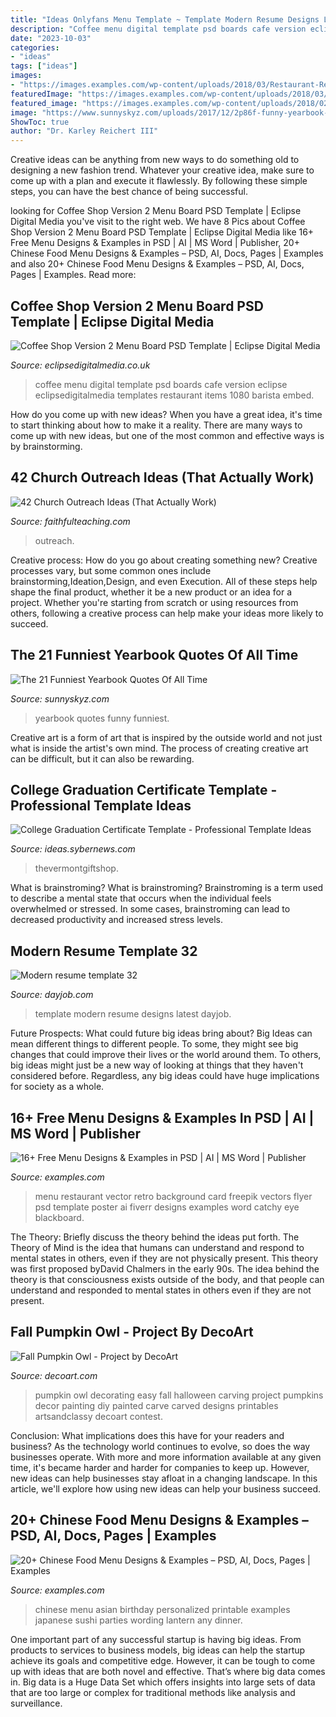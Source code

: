 ```yaml
---
title: "Ideas Onlyfans Menu Template ~ Template Modern Resume Designs Latest Dayjob"
description: "Coffee menu digital template psd boards cafe version eclipse eclipsedigitalmedia templates restaurant items 1080 barista embed"
date: "2023-10-03"
categories:
- "ideas"
tags: ["ideas"]
images:
- "https://images.examples.com/wp-content/uploads/2018/03/Restaurant-Retro-Menu-Free-Vector.jpg"
featuredImage: "https://images.examples.com/wp-content/uploads/2018/03/Restaurant-Retro-Menu-Free-Vector.jpg"
featured_image: "https://images.examples.com/wp-content/uploads/2018/02/Personalized-Chinese-Asian-Menu.jpg"
image: "https://www.sunnyskyz.com/uploads/2017/12/2p86f-funny-yearbook-quotes-1.jpg"
ShowToc: true
author: "Dr. Karley Reichert III"
---
```



Creative ideas can be anything from new ways to do something old to designing a new fashion trend. Whatever your creative idea, make sure to come up with a plan and execute it flawlessly. By following these simple steps, you can have the best chance of being successful.

	

		
looking for Coffee Shop Version 2 Menu Board PSD Template | Eclipse Digital Media you've visit to the right web. We have 8 Pics about Coffee Shop Version 2 Menu Board PSD Template | Eclipse Digital Media like 16+ Free Menu Designs &amp; Examples in PSD | AI | MS Word | Publisher, 20+ Chinese Food Menu Designs &amp; Examples – PSD, AI, Docs, Pages | Examples and also 20+ Chinese Food Menu Designs &amp; Examples – PSD, AI, Docs, Pages | Examples. Read more:
		
    
## Coffee Shop Version 2 Menu Board PSD Template | Eclipse Digital Media

<img loading=lazy src="https://www.eclipsedigitalmedia.co.uk/wp-content/uploads/2012/12/eclipse-digital-media-embed-digital-menu-boards-coffee-shop-cafe.jpg" onerror="this.onerror=null;this.src='https://tse3.mm.bing.net/th?id=OIP.Xq0gCQ1u6rwhUGr74mvpIQHaEK&amp;pid=15.1';" alt="Coffee Shop Version 2 Menu Board PSD Template | Eclipse Digital Media">

_Source: eclipsedigitalmedia.co.uk_

>coffee menu digital template psd boards cafe version eclipse eclipsedigitalmedia templates restaurant items 1080 barista embed. 

	

How do you come up with new ideas?
When you have a great idea, it's time to start thinking about how to make it a reality. There are many ways to come up with new ideas, but one of the most common and effective ways is by brainstorming.

    
## 42 Church Outreach Ideas (That Actually Work)

<img loading=lazy src="https://faithfulteaching.com/wp-content/uploads/2020/06/church-outreach-ideas.jpg" onerror="this.onerror=null;this.src='https://tse4.mm.bing.net/th?id=OIP.zuD-eHFy9n7dtZ9f27QXwQHaD9&amp;pid=15.1';" alt="42 Church Outreach Ideas (That Actually Work)">

_Source: faithfulteaching.com_

>outreach. 

	

Creative process: How do you go about creating something new?
Creative processes vary, but some common ones include brainstorming,Ideation,Design, and even Execution. All of these steps help shape the final product, whether it be a new product or an idea for a project. Whether you're starting from scratch or using resources from others, following a creative process can help make your ideas more likely to succeed.

    
## The 21 Funniest Yearbook Quotes Of All Time

<img loading=lazy src="https://www.sunnyskyz.com/uploads/2017/12/2p86f-funny-yearbook-quotes-1.jpg" onerror="this.onerror=null;this.src='https://tse3.mm.bing.net/th?id=OIP.QQoL97eBpl54FBiBv56jDQHaJ7&amp;pid=15.1';" alt="The 21 Funniest Yearbook Quotes Of All Time">

_Source: sunnyskyz.com_

>yearbook quotes funny funniest. 

	

Creative art is a form of art that is inspired by the outside world and not just what is inside the artist's own mind. The process of creating creative art can be difficult, but it can also be rewarding.

    
## College Graduation Certificate Template - Professional Template Ideas

<img loading=lazy src="https://ideas.sybernews.com/wp-content/uploads/2020/03/universal-college-graduation-certificate-template-inside-college-graduation-certificate-template-scaled.jpg" onerror="this.onerror=null;this.src='https://tse1.mm.bing.net/th?id=OIP.O-n23NXCkjPsaijNzhQTZgHaFP&amp;pid=15.1';" alt="College Graduation Certificate Template - Professional Template Ideas">

_Source: ideas.sybernews.com_

>thevermontgiftshop. 

	

What is brainstroming?
What is brainstroming? Brainstroming is a term used to describe a mental state that occurs when the individual feels overwhelmed or stressed. In some cases, brainstroming can lead to decreased productivity and increased stress levels.

    
## Modern Resume Template 32

<img loading=lazy src="https://www.dayjob.com/wp-content/uploads/2018/11/pic_modern_resume_template_32_-_1_page_a-01.jpg" onerror="this.onerror=null;this.src='https://tse4.mm.bing.net/th?id=OIP.kVNVkTSgwgquGj7Ygzeg-QHaKe&amp;pid=15.1';" alt="Modern resume template 32">

_Source: dayjob.com_

>template modern resume designs latest dayjob. 

	

Future Prospects: What could future big ideas bring about?
Big Ideas can mean different things to different people. To some, they might see big changes that could improve their lives or the world around them. To others, big ideas might just be a new way of looking at things that they haven't considered before. Regardless, any big ideas could have huge implications for society as a whole.

    
## 16+ Free Menu Designs &amp; Examples In PSD | AI | MS Word | Publisher

<img loading=lazy src="https://images.examples.com/wp-content/uploads/2018/03/Restaurant-Retro-Menu-Free-Vector.jpg" onerror="this.onerror=null;this.src='https://tse4.mm.bing.net/th?id=OIP.6AfMzhCO6m3mW0xXRedb3wHaGp&amp;pid=15.1';" alt="16+ Free Menu Designs &amp; Examples in PSD | AI | MS Word | Publisher">

_Source: examples.com_

>menu restaurant vector retro background card freepik vectors flyer psd template poster ai fiverr designs examples word catchy eye blackboard. 

	

The Theory: Briefly discuss the theory behind the ideas put forth.
The Theory of Mind is the idea that humans can understand and respond to mental states in others, even if they are not physically present. This theory was first proposed byDavid Chalmers in the early 90s. The idea behind the theory is that consciousness exists outside of the body, and that people can understand and responded to mental states in others even if they are not present.

    
## Fall Pumpkin Owl - Project By DecoArt

<img loading=lazy src="https://decoart.com/img/projects/projects/2763_pumpkin-owl.jpg" onerror="this.onerror=null;this.src='https://tse4.mm.bing.net/th?id=OIP.gEle7sAbGaR7n_5g9NvbCgHaLH&amp;pid=15.1';" alt="Fall Pumpkin Owl - Project by DecoArt">

_Source: decoart.com_

>pumpkin owl decorating easy fall halloween carving project pumpkins decor painting diy painted carve carved designs printables artsandclassy decoart contest. 

	

Conclusion: What implications does this have for your readers and business?
As the technology world continues to evolve, so does the way businesses operate. With more and more information available at any given time, it's became harder and harder for companies to keep up. However, new ideas can help businesses stay afloat in a changing landscape. In this article, we'll explore how using new ideas can help your business succeed.

    
## 20+ Chinese Food Menu Designs &amp; Examples – PSD, AI, Docs, Pages | Examples

<img loading=lazy src="https://images.examples.com/wp-content/uploads/2018/02/Personalized-Chinese-Asian-Menu.jpg" onerror="this.onerror=null;this.src='https://tse1.mm.bing.net/th?id=OIP.onADWCCuSfYHSXYe6EUDggHaLb&amp;pid=15.1';" alt="20+ Chinese Food Menu Designs &amp; Examples – PSD, AI, Docs, Pages | Examples">

_Source: examples.com_

>chinese menu asian birthday personalized printable examples japanese sushi parties wording lantern any dinner. 

	

One important part of any successful startup is having big ideas. From products to services to business models, big ideas can help the startup achieve its goals and competitive edge. However, it can be tough to come up with ideas that are both novel and effective. That’s where big data comes in. Big data is a Huge Data Set which offers insights into large sets of data that are too large or complex for traditional methods like analysis and surveillance.

